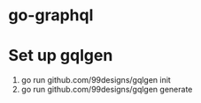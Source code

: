 # go-graphql



# Set up gqlgen
1. go run github.com/99designs/gqlgen init
2. go run github.com/99designs/gqlgen generate
